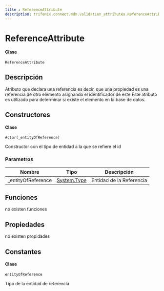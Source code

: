 ```yaml
---
title : ReferenceAttribute
description: trifenix.connect.mdm.validation_attributes.ReferenceAttribute
---
```


# ReferenceAttribute

<CodeBlock slots = 'heading, code' repeat = '1' languages = 'C#' />

#### Clase
```
ReferenceAttribute
```

## Descripción
Atributo que declara una referencia
es decir, que una propiedad es una referencia de otro elemento
asignando el identificador de este
Este atributo es utilizado para determinar si existe el elemento en la base de datos.
## Constructores


<CodeBlock slots = 'heading, code' repeat = '1' languages = 'C#' />

#### Clase
```
#ctor(_entityOfReference)
```


Constructor con el tipo de entidad a la que se refiere el id
### Parametros
| Nombre | Tipo | Descripción |
| ------ | ---- | ----------- |
| _entityOfReference | [System.Type](http://msdn.microsoft.com/query/dev14.query?appId=Dev14IDEF1&l=EN-US&k=k:System.Type 'System.Type') | Entidad de la Referencia |

## Funciones

no existen funciones

## Propiedades

no existen propidades

## Constantes

<CodeBlock slots = 'heading, code' repeat = '1' languages = 'C#' />

#### Clase
```
entityOfReference
```


Tipo de la entidad de referencia
